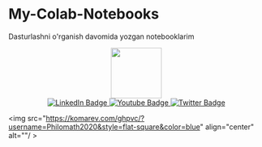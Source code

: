# My-Colab-Notebooks
Dasturlashni o'rganish davomida yozgan notebooklarim

<div id="header" align="center">
  <img src="https://media.giphy.com/media/M9gbBd9nbDrOTu1Mqx/giphy.gif" width="100"/>
</div>
<div id="badges" align="center">
  <a href="your-linkedin-URL">
    <img src="https://img.shields.io/badge/LinkedIn-blue?style=for-the-badge&logo=linkedin&logoColor=white" alt="LinkedIn Badge"/>
  </a>
  <a href="http://philomath2024.tilda.ws">
    <img src="https://img.shields.io/badge/Web-black?style=for-the-badge&logo=youtube&logoColor=white" alt="Youtube Badge"/>
  </a>
  <a href="@Usmon_Muhammad">
    <img src="https://img.shields.io/badge/Telegram-blue?style=for-the-badge&logo=twitter&logoColor=white" alt="Twitter Badge"/>
  </a>
</div>

<img src="https://komarev.com/ghpvc/?username=Philomath2020&style=flat-square&color=blue" align="center" alt=""/ >
